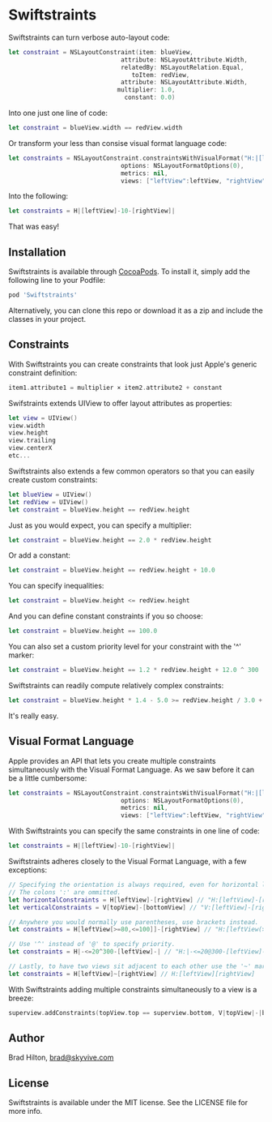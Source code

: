 # Swiftstraints

Swiftstraints can turn verbose auto-layout code:
```swift
let constraint = NSLayoutConstraint(item: blueView,
                               attribute: NSLayoutAttribute.Width,
                               relatedBy: NSLayoutRelation.Equal,
                                  toItem: redView,
                               attribute: NSLayoutAttribute.Width,
                              multiplier: 1.0,
                                constant: 0.0)
```
Into one just one line of code:
```swift
let constraint = blueView.width == redView.width
```
Or transform your less than consise visual format language code:
```swift
let constraints = NSLayoutConstraint.constraintsWithVisualFormat("H:|[leftView]-10-[rightView]|",
                               options: NSLayoutFormatOptions(0),
                               metrics: nil,
                               views: ["leftView":leftView, "rightView":rightView])
```
Into the following:
``` swift
let constraints = H|[leftView]-10-[rightView]|
```
That was easy!

## Installation

Swiftstraints is available through [CocoaPods](http://cocoapods.org). To install it, simply add the following line to your Podfile:
```ruby
pod 'Swiftstraints'
```
Alternatively, you can clone this repo or download it as a zip and include the classes in your project.

## Constraints

With Swiftstraints you can create constraints that look just Apple's generic constraint definition:
```swift
item1.attribute1 = multiplier × item2.attribute2 + constant
```
Swifstraints extends UIView to offer layout attributes as properties:
```swift
let view = UIView()
view.width
view.height
view.trailing
view.centerX
etc...
```
Swiftstraints also extends a few common operators so that you can easily create custom constraints:
```swift
let blueView = UIView()
let redView = UIView()
let constraint = blueView.height == redView.height
```
Just as you would expect, you can specify a multiplier:
```swift
let constraint = blueView.height == 2.0 * redView.height
```
Or add a constant:
```swift
let constraint = blueView.height == redView.height + 10.0
```
You can specify inequalities:
```swift
let constraint = blueView.height <= redView.height
```
And you can define constant constraints if you so choose:
```swift
let constraint = blueView.height == 100.0
```
You can also set a custom priority level for your constraint with the '^' marker:
```swift
let constraint = blueView.height == 1.2 * redView.height + 12.0 ^ 300
```
Swiftstraints can readily compute relatively complex constraints:
```swift
let constraint = blueView.height * 1.4 - 5.0 >= redView.height / 3.0 + 400 ^ 800
```
It's really easy.

## Visual Format Language

Apple provides an API that lets you create multiple constraints simultaneously with the Visual Format Language. As we saw before it can be a little cumbersome:
```swift
let constraints = NSLayoutConstraint.constraintsWithVisualFormat("H:|[leftView]-10-[rightView]|",
                               options: NSLayoutFormatOptions(0),
                               metrics: nil,
                               views: ["leftView":leftView, "rightView":rightView])
```
With Swiftstraints you can specify the same constraints in one line of code:
```swift
let constraints = H|[leftView]-10-[rightView]|
```
Swiftstraints adheres closely to the Visual Format Language, with a few exceptions:
```swift
// Specifying the orientation is always required, even for horizontal layouts. 
// The colons ':' are ommitted.
let horizontalConstraints = H[leftView]-[rightView] // "H:[leftView]-[rightView]"
let verticalConstraints = V[topView]-[bottomView] // "V:[leftView]-[rightView]"

// Anywhere you would normally use parentheses, use brackets instead.
let constraints = H[leftView[>=80,<=100]]-[rightView] // "H:[leftView(>=80,<=100)]-[rightView]"

// Use '^' instead of '@' to specify priority.
let constraints = H|-<=20^300-[leftView]-| // "H:|-<=20@300-[leftView]-|"

// Lastly, to have two views sit adjacent to each other use the '~' marker.
let constraints = H[leftView]~[rightView] // H:[leftView][rightView]
```
With Swiftstraints adding multiple constraints simultaneously to a view is a breeze:
```swift
superview.addConstraints(topView.top == superview.bottom, V|topView|-|bottomView|)
```

## Author

Brad Hilton, brad@skyvive.com

## License

Swiftstraints is available under the MIT license. See the LICENSE file for more info.

